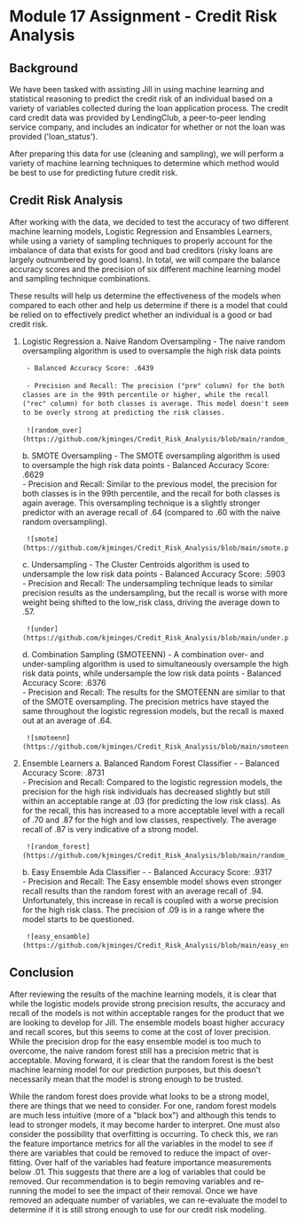 # Module 17 Assignment - Credit Risk Analysis

## Background
We have been tasked with assisting Jill in using machine learning and statistical reasoning to predict the credit risk of an individual based on a variety of variables collected during the loan application process. The credit card credit data was provided by LendingClub, a peer-to-peer lending service company, and includes an indicator for whether or not the loan was provided ('loan_status').

After preparing this data for use (cleaning and sampling), we will perform a variety of machine learning techniques to determine which method would be best to use for predicting future credit risk.


## Credit Risk Analysis
After working with the data, we decided to test the accuracy of two different machine learning models, Logistic Regression and Ensambles Learners, while using a variety of sampling techniques to properly account for the imbalance of data that exists for good and bad creditors (risky loans are largely outnumbered by good loans). In total, we will compare the balance accuracy scores and the precision of six different machine learning model and sampling technique combinations. 

These results will help us determine the effectiveness of the models when compared to each other and help us determine if there is a model that could be relied on to effectively predict whether an individual is a good or bad credit risk.

1. Logistic Regression
	a. Naive Random Oversampling - The naive random oversampling algorithm is used to oversample the high risk data points
		
		- Balanced Accuracy Score: .6439
		
		- Precision and Recall: The precision ("pre" column) for the both classes are in the 99th percentile or higher, while the recall ("rec" column) for both classes is average. This model doesn't seem to be overly strong at predicting the risk classes.

		![random_over](https://github.com/kjminges/Credit_Risk_Analysis/blob/main/random_over.png)


	b. SMOTE Oversampling - The SMOTE oversampling algorithm is used to oversample the high risk data points 
		- Balanced Accuracy Score: .6629		
		- Precision and Recall: Similar to the previous model, the precision for both classes is in the 99th percentile, and the recall for both classes is again average. This oversampling technique is a slightly stronger predictor with an average recall of .64 (compared to .60 with the naive random oversampling).

		![smote](https://github.com/kjminges/Credit_Risk_Analysis/blob/main/smote.png)


	c. Undersampling - The Cluster Centroids algorithm is used to undersample the low risk data points
		- Balanced Accuracy Score: .5903		
		- Precision and Recall: The undersampling technique leads to similar precision results as the undersampling, but the recall is worse with more weight being shifted to the low_risk class, driving the average down to .57.

		![under](https://github.com/kjminges/Credit_Risk_Analysis/blob/main/under.png)


	d. Combination Sampling (SMOTEENN) - A combination over- and under-sampling algorithm is used to simultaneously oversample the high risk data points, while undersample the low risk data points
		- Balanced Accuracy Score: .6376		
		- Precision and Recall: The results for the SMOTEENN are similar to that of the SMOTE oversampling. The precision metrics have stayed the same throughout the logistic regression models, but the recall is maxed out at an average of .64.

		![smoteenn](https://github.com/kjminges/Credit_Risk_Analysis/blob/main/smoteenn.png)


2. Ensemble Learners
	a. Balanced Random Forest Classifier - 
		- Balanced Accuracy Score: .8731		
		- Precision and Recall: Compared to the logistic regression models, the precision for the high risk individuals has decreased slightly but still within an acceptable range at .03 (for predicting the low risk class). As for the recall, this has increased to a more acceptable level with a recall of .70 and .87 for the high and low classes, respectively. The average recall of .87 is very indicative of a strong model.

		![random_forest](https://github.com/kjminges/Credit_Risk_Analysis/blob/main/random_forest.png)


	b. Easy Ensemble Ada Classifier - 
		- Balanced Accuracy Score: .9317		
		- Precision and Recall: The Easy ensemble model shows even stronger recall results than the random forest with an average recall of .94. Unfortunately, this increase in recall is coupled with a worse precision for the high risk class. The precision of .09 is in a range where the model starts to be questioned.

		![easy_ensamble](https://github.com/kjminges/Credit_Risk_Analysis/blob/main/easy_ensamble.png)


## Conclusion
After reviewing the results of the machine learning models, it is clear that while the logistic models provide strong precision results, the accuracy and recall of the models is not within acceptable ranges for the product that we are looking to develop for Jill. The ensemble models boast higher accuracy and recall scores, but this seems to come at the cost of lover precision. While the precision drop for the easy ensemble model is too much to overcome, the naive random forest still has a precision metric that is acceptable. Moving forward, it is clear that the random forest is the best machine learning model for our prediction purposes, but this doesn't necessarily mean that the model is strong enough to be trusted. 

While the random forest does provide what looks to be a strong model, there are things that we need to consider. For one, random forest models are much less intuitive (more of a "black box") and although this tends to lead to stronger models, it may become harder to interpret. One must also consider the possibility that overfitting is occurring. To check this, we ran the feature importance metrics for all the variables in the model to see if there are variables that could be removed to reduce the impact of over-fitting. Over half of the variables had feature importance measurements below .01. This suggests that there are a log of variables that could be removed. Our recommendation is to begin removing variables and re-running the model to see the impact of their removal. Once we have removed an adequate number of variables, we can re-evaluate the model to determine if it is still strong enough to use for our credit risk modeling.
